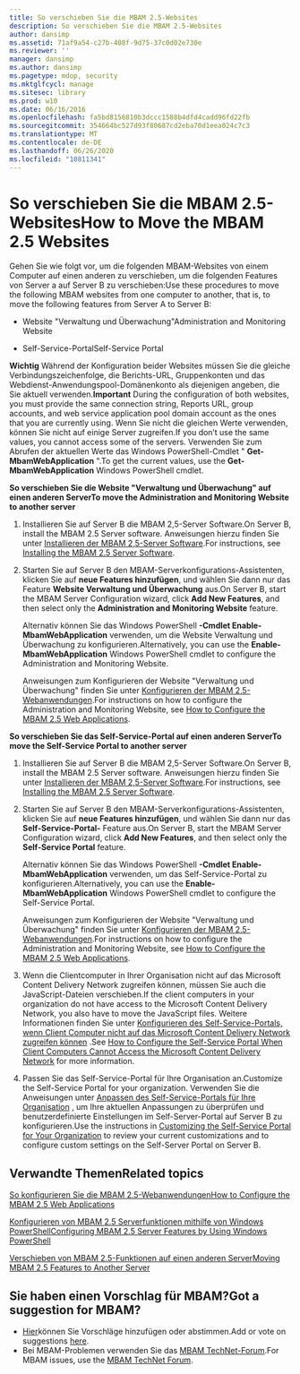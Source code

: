 ```yaml
---
title: So verschieben Sie die MBAM 2.5-Websites
description: So verschieben Sie die MBAM 2.5-Websites
author: dansimp
ms.assetid: 71af9a54-c27b-408f-9d75-37c0d02e730e
ms.reviewer: ''
manager: dansimp
ms.author: dansimp
ms.pagetype: mdop, security
ms.mktglfcycl: manage
ms.sitesec: library
ms.prod: w10
ms.date: 06/16/2016
ms.openlocfilehash: fa5bd8156810b3dccc1588b4dfd4cadd96fd22fb
ms.sourcegitcommit: 354664bc527d93f80687cd2eba70d1eea024c7c3
ms.translationtype: MT
ms.contentlocale: de-DE
ms.lasthandoff: 06/26/2020
ms.locfileid: "10811341"
---
```

# <span data-ttu-id="8e31e-103">So verschieben Sie die MBAM 2.5-Websites</span><span class="sxs-lookup"><span data-stu-id="8e31e-103">How to Move the MBAM 2.5 Websites</span></span>


<span data-ttu-id="8e31e-104">Gehen Sie wie folgt vor, um die folgenden MBAM-Websites von einem Computer auf einen anderen zu verschieben, um die folgenden Features von Server a auf Server B zu verschieben:</span><span class="sxs-lookup"><span data-stu-id="8e31e-104">Use these procedures to move the following MBAM websites from one computer to another, that is, to move the following features from Server A to Server B:</span></span>

-   <span data-ttu-id="8e31e-105">Website "Verwaltung und Überwachung"</span><span class="sxs-lookup"><span data-stu-id="8e31e-105">Administration and Monitoring Website</span></span>

-   <span data-ttu-id="8e31e-106">Self-Service-Portal</span><span class="sxs-lookup"><span data-stu-id="8e31e-106">Self-Service Portal</span></span>

<span data-ttu-id="8e31e-107">**Wichtig**  Während der Konfiguration beider Websites müssen Sie die gleiche Verbindungszeichenfolge, die Berichts-URL, Gruppenkonten und das Webdienst-Anwendungspool-Domänenkonto als diejenigen angeben, die Sie aktuell verwenden.</span><span class="sxs-lookup"><span data-stu-id="8e31e-107">**Important** During the configuration of both websites, you must provide the same connection string, Reports URL, group accounts, and web service application pool domain account as the ones that you are currently using.</span></span> <span data-ttu-id="8e31e-108">Wenn Sie nicht die gleichen Werte verwenden, können Sie nicht auf einige Server zugreifen.</span><span class="sxs-lookup"><span data-stu-id="8e31e-108">If you don’t use the same values, you cannot access some of the servers.</span></span> <span data-ttu-id="8e31e-109">Verwenden Sie zum Abrufen der aktuellen Werte das Windows PowerShell-Cmdlet " **Get-MbamWebApplication** ".</span><span class="sxs-lookup"><span data-stu-id="8e31e-109">To get the current values, use the **Get-MbamWebApplication** Windows PowerShell cmdlet.</span></span>

 

**<span data-ttu-id="8e31e-110">So verschieben Sie die Website "Verwaltung und Überwachung" auf einen anderen Server</span><span class="sxs-lookup"><span data-stu-id="8e31e-110">To move the Administration and Monitoring Website to another server</span></span>**

1.  <span data-ttu-id="8e31e-111">Installieren Sie auf Server B die MBAM 2,5-Server Software.</span><span class="sxs-lookup"><span data-stu-id="8e31e-111">On Server B, install the MBAM 2.5 Server software.</span></span> <span data-ttu-id="8e31e-112">Anweisungen hierzu finden Sie unter [Installieren der MBAM 2,5-Server Software](installing-the-mbam-25-server-software.md).</span><span class="sxs-lookup"><span data-stu-id="8e31e-112">For instructions, see [Installing the MBAM 2.5 Server Software](installing-the-mbam-25-server-software.md).</span></span>

2.  <span data-ttu-id="8e31e-113">Starten Sie auf Server B den MBAM-Serverkonfigurations-Assistenten, klicken Sie auf **neue Features hinzufügen**, und wählen Sie dann nur das Feature **Website Verwaltung und Überwachung** aus.</span><span class="sxs-lookup"><span data-stu-id="8e31e-113">On Server B, start the MBAM Server Configuration wizard, click **Add New Features**, and then select only the **Administration and Monitoring Website** feature.</span></span>

    <span data-ttu-id="8e31e-114">Alternativ können Sie das Windows PowerShell **-Cmdlet Enable-MbamWebApplication** verwenden, um die Website Verwaltung und Überwachung zu konfigurieren.</span><span class="sxs-lookup"><span data-stu-id="8e31e-114">Alternatively, you can use the **Enable-MbamWebApplication** Windows PowerShell cmdlet to configure the Administration and Monitoring Website.</span></span>

    <span data-ttu-id="8e31e-115">Anweisungen zum Konfigurieren der Website "Verwaltung und Überwachung" finden Sie unter [Konfigurieren der MBAM 2,5-Webanwendungen](how-to-configure-the-mbam-25-web-applications.md).</span><span class="sxs-lookup"><span data-stu-id="8e31e-115">For instructions on how to configure the Administration and Monitoring Website, see [How to Configure the MBAM 2.5 Web Applications](how-to-configure-the-mbam-25-web-applications.md).</span></span>

**<span data-ttu-id="8e31e-116">So verschieben Sie das Self-Service-Portal auf einen anderen Server</span><span class="sxs-lookup"><span data-stu-id="8e31e-116">To move the Self-Service Portal to another server</span></span>**

1.  <span data-ttu-id="8e31e-117">Installieren Sie auf Server B die MBAM 2,5-Server Software.</span><span class="sxs-lookup"><span data-stu-id="8e31e-117">On Server B, install the MBAM 2.5 Server software.</span></span> <span data-ttu-id="8e31e-118">Anweisungen hierzu finden Sie unter [Installieren der MBAM 2,5-Server Software](installing-the-mbam-25-server-software.md).</span><span class="sxs-lookup"><span data-stu-id="8e31e-118">For instructions, see [Installing the MBAM 2.5 Server Software](installing-the-mbam-25-server-software.md).</span></span>

2.  <span data-ttu-id="8e31e-119">Starten Sie auf Server B den MBAM-Serverkonfigurations-Assistenten, klicken Sie auf **neue Features hinzufügen**, und wählen Sie dann nur das **Self-Service-Portal-** Feature aus.</span><span class="sxs-lookup"><span data-stu-id="8e31e-119">On Server B, start the MBAM Server Configuration wizard, click **Add New Features**, and then select only the **Self-Service Portal** feature.</span></span>

    <span data-ttu-id="8e31e-120">Alternativ können Sie das Windows PowerShell **-Cmdlet Enable-MbamWebApplication** verwenden, um das Self-Service-Portal zu konfigurieren.</span><span class="sxs-lookup"><span data-stu-id="8e31e-120">Alternatively, you can use the **Enable-MbamWebApplication** Windows PowerShell cmdlet to configure the Self-Service Portal.</span></span>

    <span data-ttu-id="8e31e-121">Anweisungen zum Konfigurieren der Website "Verwaltung und Überwachung" finden Sie unter [Konfigurieren der MBAM 2,5-Webanwendungen](how-to-configure-the-mbam-25-web-applications.md).</span><span class="sxs-lookup"><span data-stu-id="8e31e-121">For instructions on how to configure the Administration and Monitoring Website, see [How to Configure the MBAM 2.5 Web Applications](how-to-configure-the-mbam-25-web-applications.md).</span></span>

3.  <span data-ttu-id="8e31e-122">Wenn die Clientcomputer in Ihrer Organisation nicht auf das Microsoft Content Delivery Network zugreifen können, müssen Sie auch die JavaScript-Dateien verschieben.</span><span class="sxs-lookup"><span data-stu-id="8e31e-122">If the client computers in your organization do not have access to the Microsoft Content Delivery Network, you also have to move the JavaScript files.</span></span> <span data-ttu-id="8e31e-123">Weitere Informationen finden Sie unter [Konfigurieren des Self-Service-Portals, wenn Client Computer nicht auf das Microsoft Content Delivery Network zugreifen können](how-to-configure-the-self-service-portal-when-client-computers-cannot-access-the-microsoft-content-delivery-network.md) .</span><span class="sxs-lookup"><span data-stu-id="8e31e-123">See [How to Configure the Self-Service Portal When Client Computers Cannot Access the Microsoft Content Delivery Network](how-to-configure-the-self-service-portal-when-client-computers-cannot-access-the-microsoft-content-delivery-network.md) for more information.</span></span>

4.  <span data-ttu-id="8e31e-124">Passen Sie das Self-Service-Portal für Ihre Organisation an.</span><span class="sxs-lookup"><span data-stu-id="8e31e-124">Customize the Self-Service Portal for your organization.</span></span> <span data-ttu-id="8e31e-125">Verwenden Sie die Anweisungen unter [Anpassen des Self-Service-Portals für Ihre Organisation](customizing-the-self-service-portal-for-your-organization.md) , um Ihre aktuellen Anpassungen zu überprüfen und benutzerdefinierte Einstellungen im Self-Server-Portal auf Server B zu konfigurieren.</span><span class="sxs-lookup"><span data-stu-id="8e31e-125">Use the instructions in [Customizing the Self-Service Portal for Your Organization](customizing-the-self-service-portal-for-your-organization.md) to review your current customizations and to configure custom settings on the Self-Server Portal on Server B.</span></span>



## <span data-ttu-id="8e31e-126">Verwandte Themen</span><span class="sxs-lookup"><span data-stu-id="8e31e-126">Related topics</span></span>


[<span data-ttu-id="8e31e-127">So konfigurieren Sie die MBAM 2.5-Webanwendungen</span><span class="sxs-lookup"><span data-stu-id="8e31e-127">How to Configure the MBAM 2.5 Web Applications</span></span>](how-to-configure-the-mbam-25-web-applications.md)

[<span data-ttu-id="8e31e-128">Konfigurieren von MBAM 2.5 Serverfunktionen mithilfe von Windows PowerShell</span><span class="sxs-lookup"><span data-stu-id="8e31e-128">Configuring MBAM 2.5 Server Features by Using Windows PowerShell</span></span>](configuring-mbam-25-server-features-by-using-windows-powershell.md)

[<span data-ttu-id="8e31e-129">Verschieben von MBAM 2.5-Funktionen auf einen anderen Server</span><span class="sxs-lookup"><span data-stu-id="8e31e-129">Moving MBAM 2.5 Features to Another Server</span></span>](moving-mbam-25-features-to-another-server.md)

 

## <span data-ttu-id="8e31e-130">Sie haben einen Vorschlag für MBAM?</span><span class="sxs-lookup"><span data-stu-id="8e31e-130">Got a suggestion for MBAM?</span></span>
- <span data-ttu-id="8e31e-131">[Hier](http://mbam.uservoice.com/forums/268571-microsoft-bitlocker-administration-and-monitoring)können Sie Vorschläge hinzufügen oder abstimmen.</span><span class="sxs-lookup"><span data-stu-id="8e31e-131">Add or vote on suggestions [here](http://mbam.uservoice.com/forums/268571-microsoft-bitlocker-administration-and-monitoring).</span></span> 
- <span data-ttu-id="8e31e-132">Bei MBAM-Problemen verwenden Sie das [MBAM TechNet-Forum](https://social.technet.microsoft.com/Forums/home?forum=mdopmbam).</span><span class="sxs-lookup"><span data-stu-id="8e31e-132">For MBAM issues, use the [MBAM TechNet Forum](https://social.technet.microsoft.com/Forums/home?forum=mdopmbam).</span></span> 





